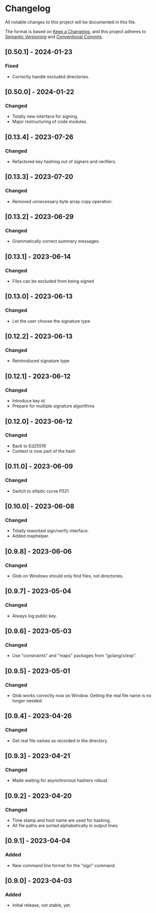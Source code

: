 # Changelog

All notable changes to this project will be documented in this file.

The format is based on [Keep a Changelog](https://keepachangelog.com/en/1.0.0/),
and this project adheres to [Semantic Versioning](https://semver.org/spec/v2.0.0.html)
and [Conventional Commits](https://www.conventionalcommits.org/en/v1.0.0/).

## [0.50.1] - 2024-01-23

### Fixed
- Correctly handle excluded directories.

## [0.50.0] - 2024-01-22

### Changed
- Totally new interface for signing.
- Major restructuring of code modules.

## [0.13.4] - 2023-07-26

### Changed
- Refactored key hashing out of signers and verifiers.

## [0.13.3] - 2023-07-20

### Changed
- Removed unnecessary byte array copy operation.

## [0.13.2] - 2023-06-29

### Changed
- Grammatically correct summary messages.

## [0.13.1] - 2023-06-14

### Changed
- Files can be excluded from being signed

## [0.13.0] - 2023-06-13

### Changed
- Let the user choose the signature type

## [0.12.2] - 2023-06-13

### Changed
- Reintroduced signature type

## [0.12.1] - 2023-06-12

### Changed
- Introduce key id
- Prepare for multiple signature algorithms

## [0.12.0] - 2023-06-12

### Changed
- Back to Ed25519
- Context is now part of the hash

## [0.11.0] - 2023-06-09

### Changed
- Switch to elliptic curve P521

## [0.10.0] - 2023-06-08

### Changed
- Totally reworked sign/verify interface.
- Added maphelper.

## [0.9.8] - 2023-06-06

### Changed
- Glob on Windows should only find files, not directories.

## [0.9.7] - 2023-05-04

### Changed
- Always log public key.

## [0.9.6] - 2023-05-03

### Changed
- Use "constraints" and "maps" packages from "golang/x/exp".

## [0.9.5] - 2023-05-01

### Changed
- Glob works correctly now on Window. Getting the real file name is no longer needed.

## [0.9.4] - 2023-04-26

### Changed
- Get real file names as recorded in the directory. 

## [0.9.3] - 2023-04-21

### Changed
- Made waiting for asynchronous hashers robust. 

## [0.9.2] - 2023-04-20

### Changed
- Time stamp and host name are used for hashing.
- All file paths are sorted alphabetically in output lines.

## [0.9.1] - 2023-04-04

### Added
- New command line format for the "sign" command.

## [0.9.0] - 2023-04-03

### Added
- Initial release, not stable, yet.
